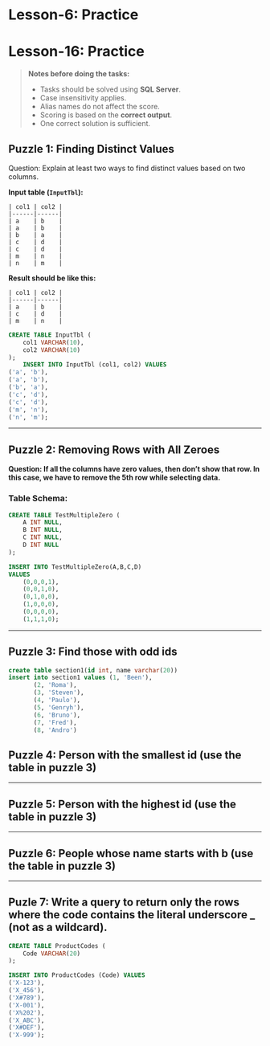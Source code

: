 # Lesson-6: Practice
# Lesson-16: Practice

> **Notes before doing the tasks:**
> - Tasks should be solved using **SQL Server**.
> - Case insensitivity applies.
> - Alias names do not affect the score.
> - Scoring is based on the **correct output**.
> - One correct solution is sufficient.

## Puzzle 1: Finding Distinct Values
Question: Explain at least two ways to find distinct values based on two columns.

**Input table (`InputTbl`):**
```
| col1 | col2 |
|------|------|
| a    | b    |
| a    | b    |
| b    | a    |
| c    | d    |
| c    | d    |
| m    | n    |
| n    | m    |
```
**Result should be like this:**
```
| col1 | col2 |
|------|------|
| a    | b    |
| c    | d    |
| m    | n    |
```

```sql
CREATE TABLE InputTbl (
    col1 VARCHAR(10),
    col2 VARCHAR(10)
);
    INSERT INTO InputTbl (col1, col2) VALUES 
('a', 'b'),
('a', 'b'),
('b', 'a'),
('c', 'd'),
('c', 'd'),
('m', 'n'),
('n', 'm');
```

---

## Puzzle 2: Removing Rows with All Zeroes
**Question: If all the columns have zero values, then don’t show that row. In this case, we have to remove the 5th row while selecting data.**

### Table Schema:
```sql
CREATE TABLE TestMultipleZero (
    A INT NULL,
    B INT NULL,
    C INT NULL,
    D INT NULL
);

INSERT INTO TestMultipleZero(A,B,C,D)
VALUES 
    (0,0,0,1),
    (0,0,1,0),
    (0,1,0,0),
    (1,0,0,0),
    (0,0,0,0),
    (1,1,1,0);
```
---

## Puzzle 3: Find those with odd ids
```sql
create table section1(id int, name varchar(20))
insert into section1 values (1, 'Been'),
       (2, 'Roma'),
       (3, 'Steven'),
       (4, 'Paulo'),
       (5, 'Genryh'),
       (6, 'Bruno'),
       (7, 'Fred'),
       (8, 'Andro')
```
## Puzzle 4: Person with the smallest id (use the table in puzzle 3)

---

## Puzzle 5: Person with the highest id (use the table in puzzle 3)

---

## Puzzle 6: People whose name starts with b (use the table in puzzle 3)

---

## Puzle 7: Write a query to return only the rows where the code contains the literal underscore _ (not as a wildcard).
```sql
CREATE TABLE ProductCodes (
    Code VARCHAR(20)
);

INSERT INTO ProductCodes (Code) VALUES
('X-123'),
('X_456'),
('X#789'),
('X-001'),
('X%202'),
('X_ABC'),
('X#DEF'),
('X-999');
```
